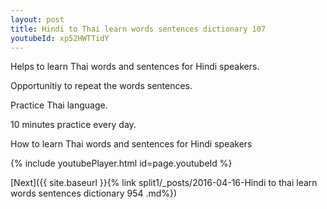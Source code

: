 ```yaml
---
layout: post
title: Hindi to Thai learn words sentences dictionary 107 
youtubeId: xp52HWTTidY
---
```

 
 
Helps to learn Thai words and sentences for Hindi speakers.

Opportunitiy to repeat the words sentences. 

Practice Thai language. 
 
10 minutes practice every day. 
 
How to learn Thai words and sentences for Hindi speakers 
 
{% include youtubePlayer.html id=page.youtubeId %}
 
 
[Next]({{ site.baseurl }}{% link  split1/_posts/2016-04-16-Hindi to thai learn words sentences dictionary 954 .md%})
 
